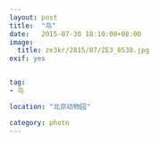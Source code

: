```yaml
---
layout: post
title:  "鸟"
date:   2015-07-30 18:10:00+08:00
image:
  title: ze3kr/2015/07/ZE3_0538.jpg
exif: yes


tag:
- 鸟

location: "北京动物园"

category: photo
---
```

